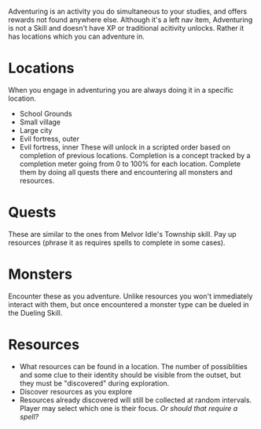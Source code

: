 Adventuring is an activity you do simultaneous to your studies, and offers rewards not found anywhere else. Although it's a left nav item, Adventuring is not a Skill and doesn't have XP or traditional acitivity unlocks. Rather it has locations which you can adventure in.

# Locations
When you engage in adventuring you are always doing it in a specific location.
* School Grounds
* Small village
* Large city
* Evil fortress, outer
* Evil fortress, inner
These will unlock in a scripted order based on completion of previous locations.
Completion is a concept tracked by a completion meter going from 0 to 100% for each location. Complete them by doing all quests there and encountering all monsters and resources.

# Quests
These are similar to the ones from Melvor Idle's Township skill. Pay up resources (phrase it as requires spells to complete in some cases).

# Monsters
Encounter these as you adventure. Unlike resources you won't immediately interact with them, but once encountered a monster type can be dueled in the Dueling Skill. 

# Resources
* What resources can be found in a location. The number of possiblities and some clue to their identity should be visible from the outset, but they must be "discovered" during exploration. 
* Discover resources as you explore
* Resources already discovered will still be collected at random intervals. Player may select which one is their focus. *Or should that require a spell?*